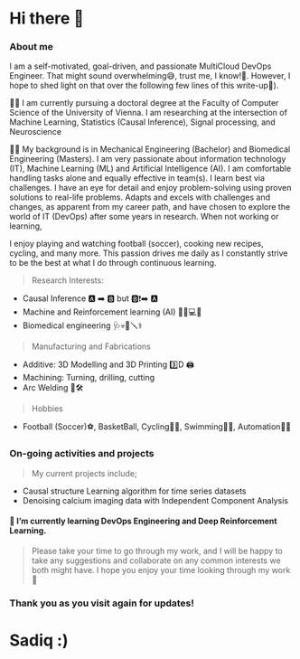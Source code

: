 # Hi there 👋

### About me
I am a self-motivated, goal-driven, and passionate MultiCloud DevOps Engineer. That might sound overwhelming😅, trust me, I know!🫣. However, I hope to shed light on that over the following few lines of this write-up🤗). 

🏃‍♂️ I am currently pursuing a doctoral degree at the Faculty of Computer Science of the University of Vienna. I am researching at the intersection of Machine Learning, Statistics (Causal Inference), Signal processing, and Neuroscience 

👩‍🎓 My background is in Mechanical Engineering (Bachelor) and Biomedical Engineering (Masters). I am very passionate about information technology (IT), Machine Learning (ML) and Artificial Intelligence (AI).
I am comfortable handling tasks alone and equally effective in team(s). I learn best via challenges. I have an eye for detail and enjoy problem-solving using proven solutions to real-life problems. Adapts and excels with challenges and changes, as apparent from my career path, and have chosen to explore the world of IT (DevOps) after some years in research. When not working or learning, 

I enjoy playing and watching football (soccer), cooking new recipes, cycling, and many more. This passion drives me daily as I constantly strive to be the best at what I do through continuous learning.

> Research Interests: 
- Causal Inference 🅰️ ➡️ 🅱️ but 🅱️❗️➡️ 🅰️
- Machine and Reinforcement learning (AI) 👨‍💻💻👾
- Biomedical engineering 🩺💀🔧🪛⚕️

> Manufacturing and Fabrications 
-  Additive: 3D Modelling and 3D Printing 3️⃣D 🖨
-  Machining: Turning, drilling, cutting 
-  Arc Welding 🥽🛠

> Hobbies
- Football (Soccer)⚽️, BasketBall, Cycling🚵‍♂️, Swimming🏊‍♀️, Automation🏧👾

### On-going activities and projects 
> My current projects include;
- Causal structure Learning algorithm for time series datasets
- Denoising calcium imaging data with Independent Component Analysis
#### 🌱 I’m currently learning DevOps Engineering and Deep Reinforcement Learning. 

> Please take your time to go through my work, and I will be happy to take any suggestions and collaborate on any common interests we both might have. I hope you enjoy your time looking through my work🤗

### Thank you as you visit again for updates!


# Sadiq :)
